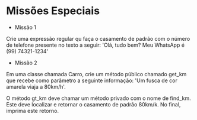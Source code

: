 # Missões Especiais

- Missão 1

Crie uma expressão regular qu faça o casamento de padrão com o número de telefone presente no texto
a seguir: 'Olá, tudo bem? Meu WhatsApp é (99) 74321-1234'

- Missão 2

Em uma classe chamada Carro, crie um método público chamado get_km que recebe como parâmetro a
seguinte informação: 'Um fusca de cor amarela viaja a 80km/h'.

O método gt_km deve chamar um método privado com o nome de find_km. Este deve localizar e retornar
o casamento de padrão 80km/k. No final, imprima este retorno.
